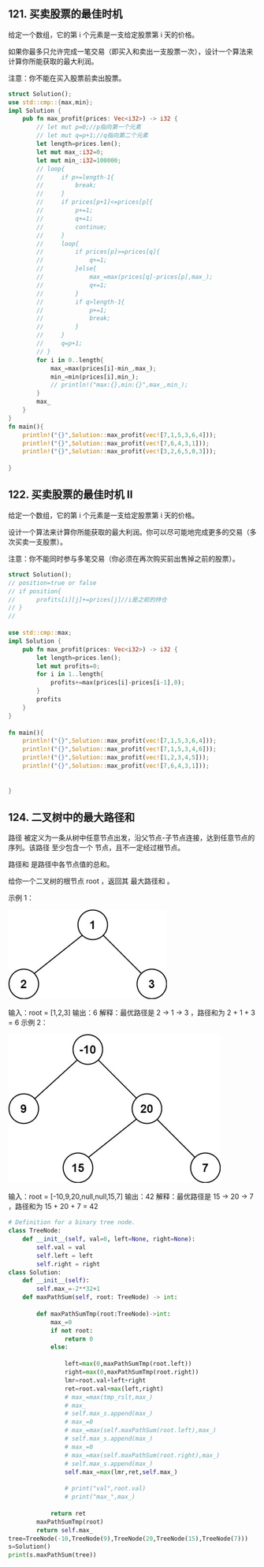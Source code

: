 ## 121. 买卖股票的最佳时机
给定一个数组，它的第 i 个元素是一支给定股票第 i 天的价格。

如果你最多只允许完成一笔交易（即买入和卖出一支股票一次），设计一个算法来计算你所能获取的最大利润。

注意：你不能在买入股票前卖出股票。
```rust
struct Solution();
use std::cmp::{max,min};
impl Solution {
    pub fn max_profit(prices: Vec<i32>) -> i32 {
        // let mut p=0;//p指向第一个元素
        // let mut q=p+1;//q指向第二个元素
        let length=prices.len();
        let mut max_:i32=0;
        let mut min_:i32=100000;
        // loop{
        //     if p>=length-1{
        //         break;
        //     }
        //     if prices[p+1]<=prices[p]{
        //         p+=1;
        //         q+=1;
        //         continue;
        //     }
        //     loop{
        //         if prices[p]>=prices[q]{
        //             q+=1;
        //         }else{
        //             max_=max(prices[q]-prices[p],max_);
        //             q+=1;
        //         }
        //         if q>length-1{
        //             p+=1;
        //             break;
        //         }
        //     }
        //     q=p+1;
        // }
        for i in 0..length{
            max_=max(prices[i]-min_,max_);
            min_=min(prices[i],min_);
            // println!("max:{},min:{}",max_,min_);
        }
        max_
    }
}
fn main(){
    println!("{}",Solution::max_profit(vec![7,1,5,3,6,4]));
    println!("{}",Solution::max_profit(vec![7,6,4,3,1]));
    println!("{}",Solution::max_profit(vec![3,2,6,5,0,3]));

}
```

## 122. 买卖股票的最佳时机 II
给定一个数组，它的第 i 个元素是一支给定股票第 i 天的价格。

设计一个算法来计算你所能获取的最大利润。你可以尽可能地完成更多的交易（多次买卖一支股票）。

注意：你不能同时参与多笔交易（你必须在再次购买前出售掉之前的股票）。
```rust
struct Solution();
// position=true or false
// if position{
//      profits[i][j]+=prices[j]//i是之前的持仓
// }
// 

use std::cmp::max;
impl Solution {
    pub fn max_profit(prices: Vec<i32>) -> i32 {
        let length=prices.len();
        let mut profits=0;
        for i in 1..length{
            profits+=max(prices[i]-prices[i-1],0);
        }
        profits
    }  
}

fn main(){
    println!("{}",Solution::max_profit(vec![7,1,5,3,6,4]));
    println!("{}",Solution::max_profit(vec![7,1,5,3,4,6]));
    println!("{}",Solution::max_profit(vec![1,2,3,4,5]));
    println!("{}",Solution::max_profit(vec![7,6,4,3,1]));


}
```
## 124. 二叉树中的最大路径和

路径 被定义为一条从树中任意节点出发，沿父节点-子节点连接，达到任意节点的序列。该路径 至少包含一个 节点，且不一定经过根节点。

路径和 是路径中各节点值的总和。

给你一个二叉树的根节点 root ，返回其 最大路径和 。

示例 1：

![img](exx1.jpg)

输入：root = [1,2,3]
输出：6
解释：最优路径是 2 -> 1 -> 3 ，路径和为 2 + 1 + 3 = 6
示例 2：

![img](exx2.jpg)

输入：root = [-10,9,20,null,null,15,7]
输出：42
解释：最优路径是 15 -> 20 -> 7 ，路径和为 15 + 20 + 7 = 42

```python
# Definition for a binary tree node.
class TreeNode:
    def __init__(self, val=0, left=None, right=None):
        self.val = val
        self.left = left
        self.right = right
class Solution:
    def __init__(self):
        self.max_=-2**32+1
    def maxPathSum(self, root: TreeNode) -> int:
        
        def maxPathSumTmp(root:TreeNode)->int:
            max_=0
            if not root:
                return 0
            else:
                
                left=max(0,maxPathSumTmp(root.left))
                right=max(0,maxPathSumTmp(root.right))
                lmr=root.val+left+right
                ret=root.val+max(left,right)
                # max_=max(tmp_rslt,max_)
                # max_
                # self.max_s.append(max_)
                # max_=0
                # max_=max(self.maxPathSum(root.left),max_)
                # self.max_s.append(max_)
                # max_=0
                # max_=max(self.maxPathSum(root.right),max_)
                # self.max_s.append(max_)
                self.max_=max(lmr,ret,self.max_)

                # print("val",root.val)
                # print("max_",max_)
                
            return ret
        maxPathSumTmp(root)
        return self.max_
tree=TreeNode(-10,TreeNode(9),TreeNode(20,TreeNode(15),TreeNode(7)))
s=Solution()
print(s.maxPathSum(tree))

```